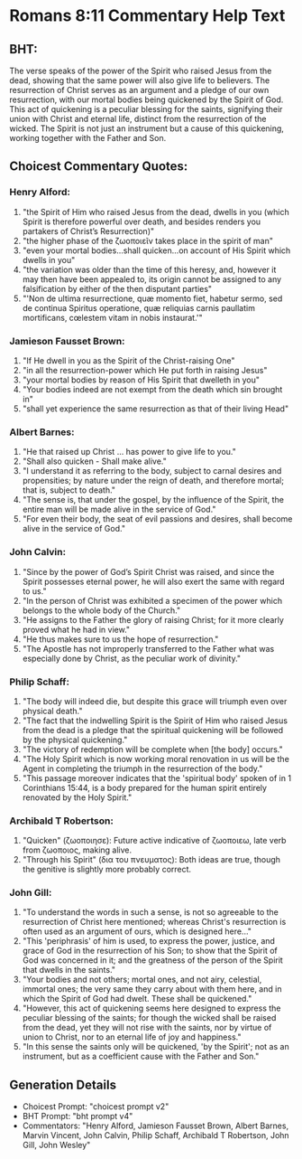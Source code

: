 # Romans 8:11 Commentary Help Text

## BHT:
The verse speaks of the power of the Spirit who raised Jesus from the dead, showing that the same power will also give life to believers. The resurrection of Christ serves as an argument and a pledge of our own resurrection, with our mortal bodies being quickened by the Spirit of God. This act of quickening is a peculiar blessing for the saints, signifying their union with Christ and eternal life, distinct from the resurrection of the wicked. The Spirit is not just an instrument but a cause of this quickening, working together with the Father and Son.

## Choicest Commentary Quotes:
### Henry Alford:
1. "the Spirit of Him who raised Jesus from the dead, dwells in you (which Spirit is therefore powerful over death, and besides renders you partakers of Christ’s Resurrection)"
2. "the higher phase of the ζωοποιεῖν takes place in the spirit of man"
3. "even your mortal bodies...shall quicken...on account of His Spirit which dwells in you"
4. "the variation was older than the time of this heresy, and, however it may then have been appealed to, its origin cannot be assigned to any falsification by either of the then disputant parties"
5. "'Non de ultima resurrectione, quæ momento fiet, habetur sermo, sed de continua Spiritus operatione, quæ reliquias carnis paullatim mortificans, cœlestem vitam in nobis instaurat.'"

### Jamieson Fausset Brown:
1. "If He dwell in you as the Spirit of the Christ-raising One"
2. "in all the resurrection-power which He put forth in raising Jesus"
3. "your mortal bodies by reason of His Spirit that dwelleth in you"
4. "Your bodies indeed are not exempt from the death which sin brought in"
5. "shall yet experience the same resurrection as that of their living Head"

### Albert Barnes:
1. "He that raised up Christ ... has power to give life to you." 
2. "Shall also quicken - Shall make alive." 
3. "I understand it as referring to the body, subject to carnal desires and propensities; by nature under the reign of death, and therefore mortal; that is, subject to death." 
4. "The sense is, that under the gospel, by the influence of the Spirit, the entire man will be made alive in the service of God." 
5. "For even their body, the seat of evil passions and desires, shall become alive in the service of God."

### John Calvin:
1. "Since by the power of God’s Spirit Christ was raised, and since the Spirit possesses eternal power, he will also exert the same with regard to us."
2. "In the person of Christ was exhibited a specimen of the power which belongs to the whole body of the Church."
3. "He assigns to the Father the glory of raising Christ; for it more clearly proved what he had in view."
4. "He thus makes sure to us the hope of resurrection."
5. "The Apostle has not improperly transferred to the Father what was especially done by Christ, as the peculiar work of divinity."

### Philip Schaff:
1. "The body will indeed die, but despite this grace will triumph even over physical death."
2. "The fact that the indwelling Spirit is the Spirit of Him who raised Jesus from the dead is a pledge that the spiritual quickening will be followed by the physical quickening."
3. "The victory of redemption will be complete when [the body] occurs."
4. "The Holy Spirit which is now working moral renovation in us will be the Agent in completing the triumph in the resurrection of the body."
5. "This passage moreover indicates that the 'spiritual body' spoken of in 1 Corinthians 15:44, is a body prepared for the human spirit entirely renovated by the Holy Spirit."

### Archibald T Robertson:
1. "Quicken" (ζωοποιησε): Future active indicative of ζωοποιεω, late verb from ζωοποιος, making alive. 
2. "Through his Spirit" (δια του πνευματος): Both ideas are true, though the genitive is slightly more probably correct.

### John Gill:
1. "To understand the words in such a sense, is not so agreeable to the resurrection of Christ here mentioned; whereas Christ's resurrection is often used as an argument of ours, which is designed here..."
2. "This 'periphrasis' of him is used, to express the power, justice, and grace of God in the resurrection of his Son; to show that the Spirit of God was concerned in it; and the greatness of the person of the Spirit that dwells in the saints."
3. "Your bodies and not others; mortal ones, and not airy, celestial, immortal ones; the very same they carry about with them here, and in which the Spirit of God had dwelt. These shall be quickened."
4. "However, this act of quickening seems here designed to express the peculiar blessing of the saints; for though the wicked shall be raised from the dead, yet they will not rise with the saints, nor by virtue of union to Christ, nor to an eternal life of joy and happiness."
5. "In this sense the saints only will be quickened, 'by the Spirit'; not as an instrument, but as a coefficient cause with the Father and Son."


## Generation Details
- Choicest Prompt: "choicest prompt v2"
- BHT Prompt: "bht prompt v4"
- Commentators: "Henry Alford, Jamieson Fausset Brown, Albert Barnes, Marvin Vincent, John Calvin, Philip Schaff, Archibald T Robertson, John Gill, John Wesley"
